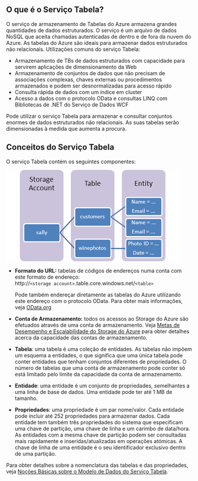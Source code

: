 ## <a name="what-is-the-table-service"></a>O que é o Serviço Tabela?
O serviço de armazenamento de Tabelas do Azure armazena grandes quantidades de dados estruturados. O serviço é um arquivo de dados NoSQL que aceita chamadas autenticadas de dentro e de fora da nuvem do Azure. As tabelas do Azure são ideais para armazenar dados estruturados não relacionais. Utilizações comuns do serviço Tabela:

* Armazenamento de TBs de dados estruturados com capacidade para servirem aplicações de dimensionamento da Web
* Armazenamento de conjuntos de dados que não precisam de associações complexas, chaves externas ou procedimentos armazenados e podem ser desnormalizadas para acesso rápido
* Consulta rápida de dados com um índice em cluster
* Acesso a dados com o protocolo OData e consultas LINQ com Bibliotecas de .NET do Serviço de Dados WCF

Pode utilizar o serviço Tabela para armazenar e consultar conjuntos enormes de dados estruturados não relacionais. As suas tabelas serão dimensionadas à medida que aumenta a procura.

## <a name="table-service-concepts"></a>Conceitos do Serviço Tabela
O serviço Tabela contém os seguintes componentes:

![Diagrama de componente do serviço Tabela][Table1]

* **Formato do URL:** tabelas de códigos de endereços numa conta com este formato de endereço:   
  http://`<storage account>`.table.core.windows.net/`<table>`  
  
  Pode também endereçar diretamente as tabelas do Azure utilizando este endereço com o protocolo OData. Para obter mais informações, veja [OData.org][OData.org]
* **Conta de Armazenamento:** todos os acessos ao Storage do Azure são efetuados através de uma conta de armazenamento. Veja [Metas de Desempenho e Escalabilidade do Storage do Azure](../articles/storage/common/storage-scalability-targets.md) para obter detalhes acerca da capacidade das contas de armazenamento.
* **Tabela**: uma tabela é uma coleção de entidades. As tabelas não impõem um esquema a entidades, o que significa que uma única tabela pode conter entidades que tenham conjuntos diferentes de propriedades. O número de tabelas que uma conta de armazenamento pode conter só está limitado pelo limite da capacidade da conta de armazenamento.
* **Entidade**: uma entidade é um conjunto de propriedades, semelhantes a uma linha de base de dados. Uma entidade pode ter até 1 MB de tamanho.
* **Propriedades**: uma propriedade é um par nome/valor. Cada entidade pode incluir até 252 propriedades para armazenar dados. Cada entidade tem também três propriedades do sistema que especificam uma chave de partição, uma chave de linha e um carimbo de data/hora. As entidades com a mesma chave de partição podem ser consultadas mais rapidamente e inseridas/atualizadas em operações atómicas. A chave de linha de uma entidade é o seu identificador exclusivo dentro de uma partição.

Para obter detalhes sobre a nomenclatura das tabelas e das propriedades, veja [Noções Básicas sobre o Modelo de Dados do Serviço Tabela](https://msdn.microsoft.com/library/azure/dd179338.aspx).

[Table1]: ./media/storage-table-concepts-include/table1.png
[OData.org]: http://www.odata.org/
